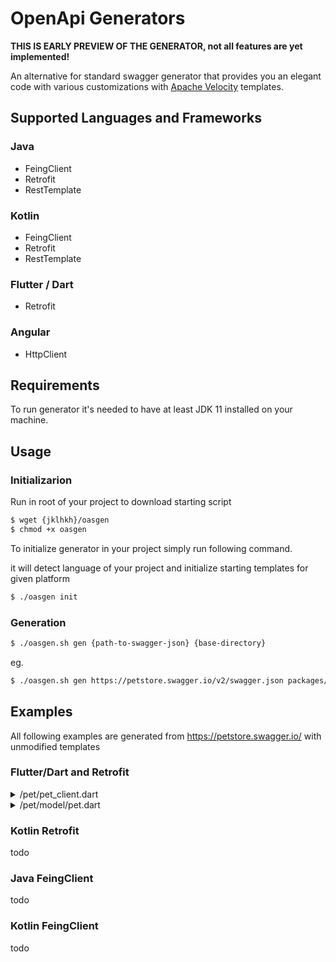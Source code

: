 # OpenApi Generators

**THIS IS EARLY PREVIEW OF THE GENERATOR, not all features are yet implemented!**

An alternative for standard swagger generator that provides you 
an elegant code with various customizations with [Apache Velocity](https://github.com/apache/velocity-engine) templates.

## Supported Languages and Frameworks

### Java
* FeingClient
* Retrofit
* RestTemplate

### Kotlin
* FeingClient
* Retrofit
* RestTemplate

### Flutter / Dart
* Retrofit

### Angular
* HttpClient


## Requirements
To run generator it's needed to have at least JDK 11 installed on your machine.

## Usage
### Initializarion
Run in root of your project to download starting script
```bash
$ wget {jklhkh}/oasgen
$ chmod +x oasgen
```

To initialize generator in your project simply run following command. 

it will detect language of your project and initialize starting templates for given platform
```bash
$ ./oasgen init
```


### Generation

```bash
$ ./oasgen.sh gen {path-to-swagger-json} {base-directory}
```

eg.
```bash
$ ./oasgen.sh gen https://petstore.swagger.io/v2/swagger.json packages/shared/lib/api
```

## Examples
All following examples are generated from https://petstore.swagger.io/ with unmodified templates

### Flutter/Dart and Retrofit

<details>
    <summary>/pet/pet_client.dart</summary>

```dart
import 'package:dio/dio.dart';
import 'package:retrofit/retrofit.dart';

import 'model/pet.dart';

part 'pet_client.g.dart';
@RestApi()
abstract class PetClient {
factory PetClient(Dio dio, {String baseUrl}) = _PetClient;

    @POST("/pet/{petId}/uploadImage")
    Future<void> uploadFile(
             int petId
    );

    @PUT("/pet")
    Future<void> updatePet(
             Pet payload
    );

    @POST("/pet")
    Future<void> addPet(
             Pet payload
    );

    @GET("/pet/findByStatus")
    Future<void> findPetsByStatus(
             String status
    );

    @GET("/pet/findByTags")
    Future<void> findPetsByTags(
             String tags
    );

    @GET("/pet/{petId}")
    Future<void> getPetById(
             int petId
    );

    @POST("/pet/{petId}")
    Future<void> updatePetWithForm(
             int petId
    );

    @DELETE("/pet/{petId}")
    Future<void> deletePet(
             String api_key,
             int petId
    );
}
```
</details>

<details>
    <summary>/pet/model/pet.dart</summary>

```dart
import 'package:json_annotation/json_annotation.dart';

import '../../commons/model/category.dart';
import '../../commons/model/tag.dart';

part 'pet.g.dart';

@JsonSerializable()
class Pet {
  int? id;
  Category? category;
  String name;
  String photoUrls;
  Tag? tags;
  String? status;

  Pet({
    this.id,
    this.category,
    required this.name,
    required this.photoUrls,
    this.tags,
    this.status,
  });

  factory Pet.fromJson(Map<String, dynamic> json) => _$PetFromJson(json);

  Map<String, dynamic> toJson() => _$PetToJson(this);
}

```
</details>


### Kotlin Retrofit
todo
### Java FeingClient
todo
### Kotlin FeingClient
todo